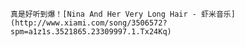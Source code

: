     真是好听到爆！[Nina And Her Very Long Hair - 虾米音乐](http://www.xiami.com/song/3506572?spm=a1z1s.3521865.23309997.1.Tx24Kq)